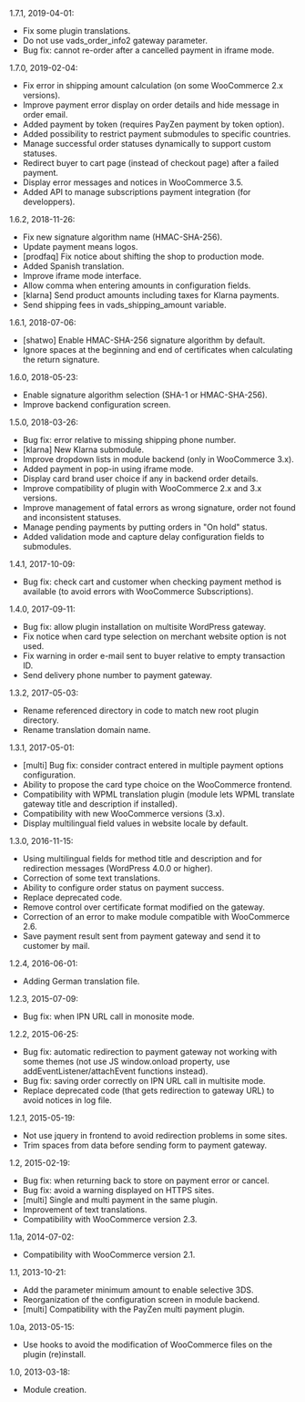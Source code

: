 1.7.1, 2019-04-01:
- Fix some plugin translations.
- Do not use vads\_order\_info2 gateway parameter.
- Bug fix: cannot re-order after a cancelled payment in iframe mode.

1.7.0, 2019-02-04:
- Fix error in shipping amount calculation (on some WooCommerce 2.x versions).
- Improve payment error display on order details and hide message in order email.
- Added payment by token (requires PayZen payment by token option).
- Added possibility to restrict payment submodules to specific countries.
- Manage successful order statuses dynamically to support custom statuses.
- Redirect buyer to cart page (instead of checkout page) after a failed payment.
- Display error messages and notices in WooCommerce 3.5.
- Added API to manage subscriptions payment integration (for developpers).

1.6.2, 2018-11-26:
- Fix new signature algorithm name (HMAC-SHA-256).
- Update payment means logos.
- [prodfaq] Fix notice about shifting the shop to production mode.
- Added Spanish translation.
- Improve iframe mode interface.
- Allow comma when entering amounts in configuration fields.
- [klarna] Send product amounts including taxes for Klarna payments.
- Send shipping fees in vads\_shipping\_amount variable.

1.6.1, 2018-07-06:
- [shatwo] Enable HMAC-SHA-256 signature algorithm by default.
- Ignore spaces at the beginning and end of certificates when calculating the return signature.

1.6.0, 2018-05-23:
- Enable signature algorithm selection (SHA-1 or HMAC-SHA-256).
- Improve backend configuration screen.

1.5.0, 2018-03-26:
- Bug fix: error relative to missing shipping phone number.
- [klarna] New Klarna submodule.
- Improve dropdown lists in module backend (only in WooCommerce 3.x).
- Added payment in pop-in using iframe mode.
- Display card brand user choice if any in backend order details.
- Improve compatibility of plugin with WooCommerce 2.x and 3.x versions.
- Improve management of fatal errors as wrong signature, order not found and inconsistent statuses.
- Manage pending payments by putting orders in "On hold" status.
- Added validation mode and capture delay configuration fields to submodules.

1.4.1, 2017-10-09:
- Bug fix: check cart and customer when checking payment method is available (to avoid errors with WooCommerce Subscriptions).

1.4.0, 2017-09-11:
- Bug fix: allow plugin installation on multisite WordPress gateway.
- Fix notice when card type selection on merchant website option is not used.
- Fix warning in order e-mail sent to buyer relative to empty transaction ID.
- Send delivery phone number to payment gateway.

1.3.2, 2017-05-03:
- Rename referenced directory in code to match new root plugin directory.
- Rename translation domain name.

1.3.1, 2017-05-01:
- [multi] Bug fix: consider contract entered in multiple payment options configuration.
- Ability to propose the card type choice on the WooCommerce frontend.
- Compatibility with WPML translation plugin (module lets WPML translate gateway title and description if installed).
- Compatibility with new WooCommerce versions (3.x).
- Display multilingual field values in website locale by default.

1.3.0, 2016-11-15:
- Using multilingual fields for method title and description and for redirection messages (WordPress 4.0.0 or higher).
- Correction of some text translations.
- Ability to configure order status on payment success.
- Replace deprecated code.
- Remove control over certificate format modified on the gateway.
- Correction of an error to make module compatible with WooCommerce 2.6.
- Save payment result sent from payment gateway and send it to customer by mail.

1.2.4, 2016-06-01:
- Adding German translation file.

1.2.3, 2015-07-09:
- Bug fix: when IPN URL call in monosite mode.

1.2.2, 2015-06-25:
- Bug fix: automatic redirection to payment gateway not working with some themes (not use JS window.onload property, use addEventListener/attachEvent functions instead).
- Bug fix: saving order correctly on IPN URL call in multisite mode.
- Replace deprecated code (that gets redirection to gateway URL) to avoid notices in log file.

1.2.1, 2015-05-19:
- Not use jquery in frontend to avoid redirection problems in some sites.
- Trim spaces from data before sending form to payment gateway.

1.2, 2015-02-19:
- Bug fix: when returning back to store on payment error or cancel.
- Bug fix: avoid a warning displayed on HTTPS sites.
- [multi] Single and multi payment in the same plugin.
- Improvement of text translations.
- Compatibility with WooCommerce version 2.3.

1.1a, 2014-07-02:
- Compatibility with WooCommerce version 2.1.

1.1, 2013-10-21:
- Add the parameter minimum amount to enable selective 3DS.
- Reorganization of the configuration screen in module backend.
- [multi] Compatibility with the PayZen multi payment plugin.

1.0a, 2013-05-15:
- Use hooks to avoid the modification of WooCommerce files on the plugin (re)install.

1.0, 2013-03-18:
- Module creation.